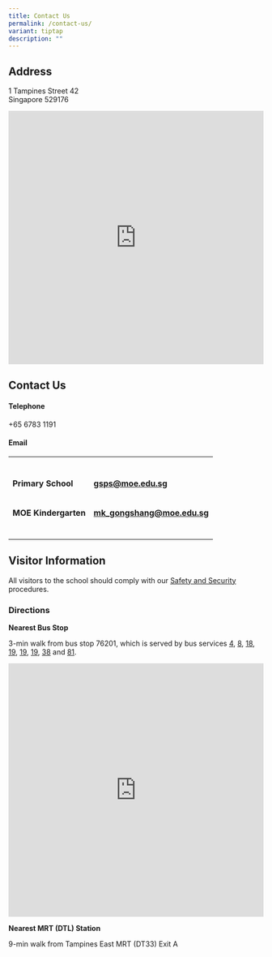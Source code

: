 ```yaml
---
title: Contact Us
permalink: /contact-us/
variant: tiptap
description: ""
---
```

<h2><strong>Address</strong></h2>
<p>1 Tampines Street 42
<br>Singapore 529176</p>
<div class="iframe-wrapper">
<iframe style="border:0;" height="500" width="100%" allowfullscreen="true" frameborder="0" src="https://www.onemap.gov.sg/main/v2/?lat=1.3572373&amp;lng=103.9491154&amp;zoom=17"></iframe>
</div>
<p></p>
<h2><strong>Contact Us</strong></h2>
<h4><strong>Telephone</strong></h4>
<p>+65 6783 1191</p>
<h4><strong>Email</strong></h4>
<table style="minWidth: 50px">
<colgroup>
<col>
<col>
</colgroup>
<tbody>
<tr>
<th rowspan="1" colspan="1">
<p></p>
</th>
<th rowspan="1" colspan="1">
<p></p>
</th>
</tr>
<tr>
<td rowspan="1" colspan="1">
<p><strong>Primary School</strong>
</p>
</td>
<td rowspan="1" colspan="1">
<p><strong><a href="mailto:gsps@moe.edu.sg" rel="noopener nofollow" target="_blank">gsps@moe.edu.sg</a></strong>
</p>
</td>
</tr>
<tr>
<td rowspan="1" colspan="1">
<p><strong>MOE Kindergarten</strong>
</p>
</td>
<td rowspan="1" colspan="1">
<p><strong><a href="mailto:mk_gongshang@moe.edu.sg" rel="noopener nofollow" target="_blank">mk_gongshang@moe.edu.sg</a></strong>
</p>
</td>
</tr>
<tr>
<td rowspan="1" colspan="1">
<p></p>
</td>
<td rowspan="1" colspan="1">
<p></p>
</td>
</tr>
</tbody>
</table>
<p></p>
<h2><strong>Visitor Information</strong></h2>
<p>All visitors to the school should comply with our <a href="https://www.gongshangpri.moe.edu.sg/safety-and-security/" rel="noopener nofollow" target="_blank">Safety and Security</a> procedures.</p>
<p></p>
<h3><strong>Directions</strong></h3>
<p></p>
<p><strong>Nearest Bus Stop</strong>
</p>
<p>3-min walk from bus stop 76201, which is served by bus services <a href="https://svc.simplygo.com.sg/eservice/eguide/service_route.php?service=4" rel="noopener nofollow" target="_blank">4</a>,
<a href="https://svc.simplygo.com.sg/eservice/eguide/service_route.php?service=8" rel="noopener nofollow" target="_blank">8</a>, <a href="https://svc.simplygo.com.sg/eservice/eguide/service_route.php?service=18" rel="noopener nofollow" target="_blank">18</a>,
<a href="https://svc.simplygo.com.sg/eservice/eguide/service_route.php?service=19" rel="noopener nofollow" target="_blank">19</a>, <a href="https://svc.simplygo.com.sg/eservice/eguide/service_route.php?service=19" rel="noopener nofollow" target="_blank">19</a>,
<a href="https://svc.simplygo.com.sg/eservice/eguide/service_route.php?service=19" rel="noopener nofollow" target="_blank">19</a>, <a href="https://svc.simplygo.com.sg/eservice/eguide/service_route.php?service=38" rel="noopener nofollow" target="_blank">38</a> and
<a href="https://svc.simplygo.com.sg/eservice/eguide/service_route.php?service=81" rel="noopener nofollow" target="_blank">81</a>.</p>
<div class="iframe-wrapper">
<iframe style="border:0;" height="500" width="100%" allowfullscreen="true" frameborder="0" src="https://www.onemap.gov.sg/main/v2/?lat=1.356875&amp;lng=103.9479675&amp;zoom=17"></iframe>
</div>
<p></p>
<p><strong>Nearest MRT (DTL) Station</strong>
</p>
<p>9-min walk from Tampines East MRT (DT33) Exit A</p>
<p></p>
<p></p>
<p></p>